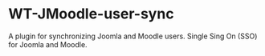 # WT-JMoodle-user-sync
A plugin for synchronizing Joomla and Moodle users. Single Sing On (SSO) for Joomla and Moodle.
